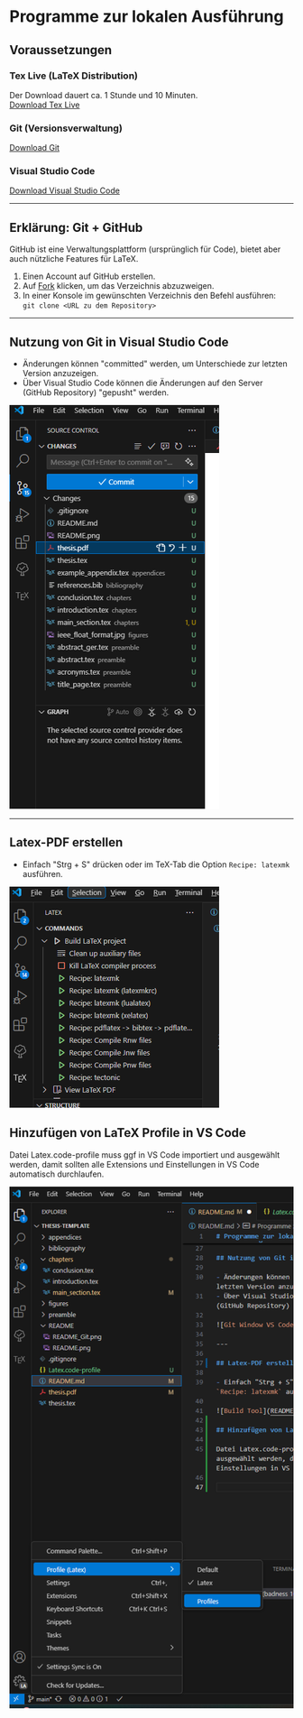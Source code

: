 # Programme zur lokalen Ausführung

## Voraussetzungen

### Tex Live (LaTeX Distribution)
Der Download dauert ca. 1 Stunde und 10 Minuten.  
[Download Tex Live](https://www.tug.org/texlive/)

### Git (Versionsverwaltung)
[Download Git](https://git-scm.com/downloads)

### Visual Studio Code
[Download Visual Studio Code](https://code.visualstudio.com/download)

---

## Erklärung: Git + GitHub

GitHub ist eine Verwaltungsplattform (ursprünglich für Code), bietet aber auch nützliche Features für LaTeX.

1. Einen Account auf GitHub erstellen.
2. Auf [Fork](https://github.com/KsslJan/Thesis-Template) klicken, um das Verzeichnis abzuzweigen.
3. In einer Konsole im gewünschten Verzeichnis den Befehl ausführen:  
   `git clone <URL zu dem Repository>`

---

## Nutzung von Git in Visual Studio Code

- Änderungen können "committed" werden, um Unterschiede zur letzten Version anzuzeigen.
- Über Visual Studio Code können die Änderungen auf den Server (GitHub Repository) "gepusht" werden.

![Git Window VS Code](README/README_Git.png)

---

## Latex-PDF erstellen

- Einfach "Strg + S" drücken oder im TeX-Tab die Option `Recipe: latexmk` ausführen.

![Build Tool](README/README_Pdf_Build.png)

## Hinzufügen von LaTeX Profile in VS Code

Datei Latex.code-profile muss ggf in VS Code importiert und ausgewählt werden, damit sollten alle Extensions und Einstellungen in VS Code automatisch durchlaufen.

![LaTeX Profile VS Code](README/README_Profile.png)